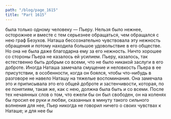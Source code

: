 ```yaml
---
path: "/blog/page_1615"
title: "Part 1615"
---
```


 была только одному человеку — Пьеру. Нельзя было нежнее, осторожнее и вместе с тем серьезнее обращаться, чем обращался с нею граф Безухов. Наташа бессознательно чувствовала эту нежность обращения и потому находила большое удовольствие в его обществе. Но она не была даже благодарна ему за его нежность. Ничто хорошее со стороны Пьера не казалось ей усилием. Пьеру, казалось, так естественно быть добрым со всеми, что не было никакой заслуги в его доброте. Иногда Наташа замечала смущение и неловкость Пьера в ее присутствии, в особенности, когда он боялся, чтобы что-нибудь в разговоре не навело Наташу на тяжелые воспоминания. Она замечала это и приписывала это его общей доброте и застенчивости, которая, по ее понятиям, такая же, как с нею, должна была быть и со всеми. После тех нечаянных слов о том, что ежели бы он был свободен, он на коленях бы просил ее руки и любви, сказанных в минуту такого сильного волнения для нее, Пьер никогда не говорил ничего о своих чувствах к Наташе; и для нее бы
